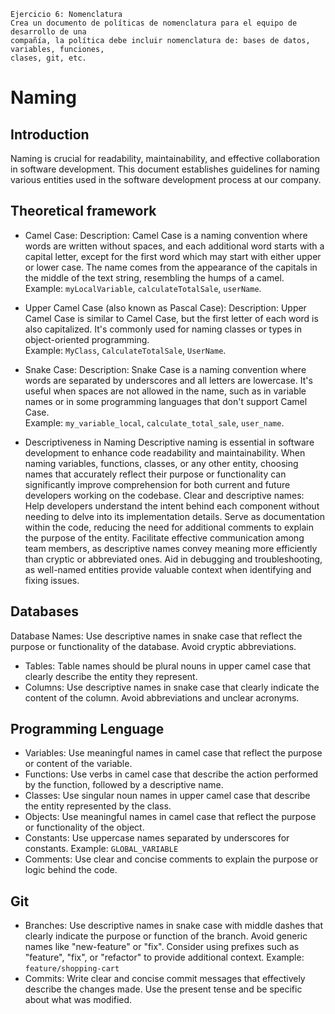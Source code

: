 ```
Ejercicio 6: Nomenclatura
Crea un documento de políticas de nomenclatura para el equipo de desarrollo de una
compañía, la política debe incluir nomenclatura de: bases de datos, variables, funciones,
clases, git, etc.
```
# Naming

## Introduction
Naming is crucial for readability, maintainability, and effective collaboration in software development. This document establishes guidelines for naming various entities used in the software development process at our company.

## Theoretical framework
- Camel Case:
Description: Camel Case is a naming convention where words are written without spaces, and each additional word starts with a capital letter, except for the first word which may start with either upper or lower case. The name comes from the appearance of the capitals in the middle of the text string, resembling the humps of a camel.  
Example: `myLocalVariable`, `calculateTotalSale`, `userName`.

- Upper Camel Case (also known as Pascal Case):
Description: Upper Camel Case is similar to Camel Case, but the first letter of each word is also capitalized. It's commonly used for naming classes or types in object-oriented programming.  
Example: `MyClass`, `CalculateTotalSale`, `UserName`.

- Snake Case:
Description: Snake Case is a naming convention where words are separated by underscores and all letters are lowercase. It's useful when spaces are not allowed in the name, such as in variable names or in some programming languages that don't support Camel Case.  
Example: `my_variable_local`, `calculate_total_sale`, `user_name`.

- Descriptiveness in Naming
Descriptive naming is essential in software development to enhance code readability and maintainability. When naming variables, functions, classes, or any other entity, choosing names that accurately reflect their purpose or functionality can significantly improve comprehension for both current and future developers working on the codebase.
Clear and descriptive names:
Help developers understand the intent behind each component without needing to delve into its implementation details.
Serve as documentation within the code, reducing the need for additional comments to explain the purpose of the entity.
Facilitate effective communication among team members, as descriptive names convey meaning more efficiently than cryptic or abbreviated ones.
Aid in debugging and troubleshooting, as well-named entities provide valuable context when identifying and fixing issues.

## Databases
Database Names: Use descriptive names in snake case that reflect the purpose or functionality of the database. Avoid cryptic abbreviations.
- Tables: Table names should be plural nouns in upper camel case that clearly describe the entity they represent.
- Columns: Use descriptive names in snake case that clearly indicate the content of the column. Avoid abbreviations and unclear acronyms.

## Programming Lenguage
- Variables: Use meaningful names in camel case that reflect the purpose or content of the variable.
- Functions: Use verbs in camel case that describe the action performed by the function, followed by a descriptive name.
- Classes: Use singular noun names in upper camel case that describe the entity represented by the class.
- Objects: Use meaningful names in camel case that reflect the purpose or functionality of the object.
- Constants: Use uppercase names separated by underscores for constants. Example: `GLOBAL_VARIABLE`
- Comments: Use clear and concise comments to explain the purpose or logic behind the code.

## Git
- Branches: Use descriptive names in snake case with middle dashes that clearly indicate the purpose or function of the branch. Avoid generic names like "new-feature" or "fix". Consider using prefixes such as "feature", "fix", or "refactor" to provide additional context. Example: `feature/shopping-cart`
- Commits: Write clear and concise commit messages that effectively describe the changes made. Use the present tense and be specific about what was modified.
